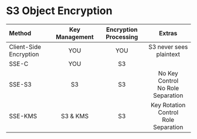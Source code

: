 # S3 Object Encryption

| Method                 | Key Management | Encryption Processing |                  Extras                  |
|:-----------------------|:--------------:|:---------------------:|:----------------------------------------:|
| Client-Side Encryption |      YOU       |          YOU          |         S3 never sees plaintext          |
| SSE-C                  |      YOU       |          S3           |                                          |
| SSE-S3                 |       S3       |          S3           |  No Key Control<br/>No Role Separation   |
| SSE-KMS                |    S3 & KMS    |          S3           | Key Rotation Control<br/>Role Separation |